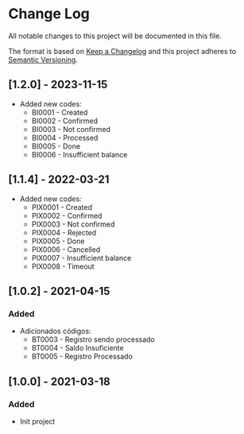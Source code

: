 # Change Log

All notable changes to this project will be documented in this file.

The format is based on [Keep a Changelog](http://keepachangelog.com/)
and this project adheres to [Semantic Versioning](http://semver.org/).

## [1.2.0] - 2023-11-15

- Added new codes:
  - BI0001 - Created
  - BI0002 - Confirmed
  - BI0003 - Not confirmed
  - BI0004 - Processed
  - BI0005 - Done
  - BI0006 - Insufficient balance

## [1.1.4] - 2022-03-21

- Added new codes:
  - PIX0001 - Created
  - PIX0002 - Confirmed
  - PIX0003 - Not confirmed
  - PIX0004 - Rejected
  - PIX0005 - Done
  - PIX0006 - Cancelled
  - PIX0007 - Insufficient balance
  - PIX0008 - Timeout

## [1.0.2] - 2021-04-15

### Added

- Adicionados códigos:
  - BT0003 - Registro sendo processado
  - BT0004 - Saldo Insuficiente
  - BT0005 - Registro Processado

## [1.0.0] - 2021-03-18

### Added

- Init project
